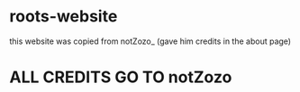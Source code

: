 # roots-website
this website was copied from notZozo_ (gave him credits in the about page)
# ALL CREDITS GO TO notZozo
